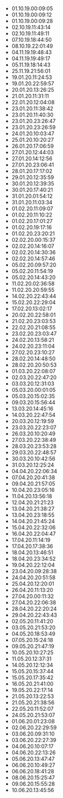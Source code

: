 * 01.10.19.00:09:05 
* 01.10.19.00:09:12 
* 01.10.19.00:09:28 
* 02.10.19.11:43:14 
* 02.10.19.11:49:11 
* 07.10.19.18:44:50 
* 08.10.19.22:01:49 
* 04.11.19.19:48:43 
* 04.11.19.19:49:17 
* 05.11.19.18:14:43 
* 25.11.19.21:56:01 
* 19.01.20.11:24:53 
* 19.01.20.22:59:57 
* 20.01.20.13:26:25 
* 21.01.20.11:31:11 
* 22.01.20.12:04:08 
* 23.01.20.11:38:42 
* 23.01.20.11:40:30 
* 23.01.20.23:26:47 
* 23.01.20.23:26:59 
* 24.01.20.10:03:47 
* 25.01.20.10:20:27 
* 26.01.20.17:06:59 
* 27.01.20.12:44:03 
* 27.01.20.14:12:56 
* 27.01.20.23:06:41 
* 28.01.20.17:17:02 
* 29.01.20.12:35:59 
* 30.01.20.12:39:35 
* 30.01.20.17:40:21 
* 31.01.20.01:54:12 
* 31.01.20.11:03:34 
* 01.02.20.11:09:07 
* 01.02.20.11:10:22 
* 01.02.20.17:01:27 
* 01.02.20.19:17:16 
* 01.02.20.23:20:21 
* 02.02.20.00:15:37 
* 02.02.20.14:16:07 
* 02.02.20.14:30:36 
* 02.02.20.14:57:46 
* 05.02.20.09:57:20 
* 05.02.20.11:54:19 
* 05.02.20.14:43:20 
* 11.02.20.02:36:58 
* 11.02.20.20:59:55 
* 14.02.20.22:43:44 
* 15.02.20.22:29:04 
* 17.02.20.13:02:17 
* 20.02.20.22:58:01 
* 21.02.20.23:03:53 
* 22.02.20.21:08:55 
* 23.02.20.23:03:47 
* 24.02.20.13:58:21 
* 24.02.20.23:11:04 
* 27.02.20.23:10:27 
* 28.02.20.14:48:50 
* 28.02.20.20:50:53 
* 01.03.20.22:08:07 
* 02.03.20.22:47:20 
* 03.03.20.12:31:03 
* 05.03.20.00:01:05 
* 05.03.20.15:02:35 
* 09.03.20.15:56:44 
* 13.03.20.14:45:16 
* 14.03.20.22:47:54 
* 20.03.20.12:19:59 
* 23.03.20.22:23:07 
* 26.03.20.10:20:49 
* 27.03.20.22:38:49 
* 28.03.20.23:53:28 
* 29.03.20.22:48:57 
* 30.03.20.10:42:56 
* 31.03.20.12:25:24 
* 04.04.20.22:06:34 
* 07.04.20.20:41:38 
* 09.04.20.21:57:05 
* 10.04.20.23:05:16 
* 11.04.20.13:56:18 
* 12.04.20.21:21:23 
* 13.04.20.21:38:27 
* 13.04.20.23:18:55 
* 14.04.20.21:45:24 
* 15.04.20.22:32:06 
* 16.04.20.22:04:47 
* 17.04.20.11:14:19 
* 17.04.20.17:38:36 
* 18.04.20.13:46:51 
* 18.04.20.23:34:52 
* 19.04.20.22:12:04 
* 23.04.20.09:28:38 
* 24.04.20.20:51:58 
* 25.04.20.12:20:01 
* 26.04.20.11:13:20 
* 27.04.20.00:11:32 
* 27.04.20.22:06:38 
* 28.04.20.22:20:24 
* 29.04.20.22:43:43 
* 02.05.20.11:41:20 
* 03.05.20.21:53:20 
* 04.05.20.18:53:49 
* 07.05.20.15:24:18 
* 09.05.20.21:47:19 
* 10.05.20.10:27:25 
* 11.05.20.12:37:31 
* 14.05.20.12:12:34 
* 15.05.20.15:37:44 
* 15.05.20.17:35:42 
* 16.05.20.21:41:00 
* 19.05.20.22:17:14 
* 21.05.20.13:22:53 
* 21.05.20.21:38:56 
* 22.05.20.11:52:07 
* 24.05.20.21:53:07 
* 01.06.20.01:23:08 
* 02.06.20.22:29:59 
* 03.06.20.09:31:10 
* 03.06.20.22:27:39 
* 04.06.20.10:07:17 
* 04.06.20.22:13:26 
* 05.06.20.13:47:47 
* 06.06.20.10:49:27 
* 06.06.20.18:41:28 
* 08.06.20.15:25:47 
* 09.06.20.15:55:28 
* 10.06.20.13:45:56 

